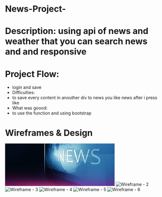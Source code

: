 # News-Project-

# Description: using api of news and weather that you can search news and and responsive
# Project Flow: 
* login and save
* Difficulties: 
* to save every content in anouther div to news you like news after i press like
* What was goood:
* to use the function and using bootstrap
# Wireframes & Design
![Wireframe - 1](./image/images.jpg)
![Wireframe - 2](./image/first-page.png)
![Wireframe - 3](./image/second-page.png)
![Wireframe - 4](./image/responsive-1.png)
![Wireframe - 5](./image/responsive-2.png)
![Wireframe - 6](./image/wireframe.png)


